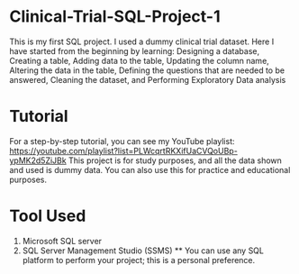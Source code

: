 # Clinical-Trial-SQL-Project-1
This is my first SQL project. I used a dummy clinical trial dataset. Here I have started from the beginning by learning: Designing a database, Creating a table, Adding data to the table, Updating the column name, Altering the data in the table, Defining the questions that are needed to be answered, Cleaning the dataset, and Performing Exploratory Data analysis
# Tutorial
For a step-by-step tutorial, you can see my YouTube playlist: https://youtube.com/playlist?list=PLWcqrtRKXifUaCVQoUBp-ypMK2d5ZiJBk
This project is for study purposes, and all the data shown and used is dummy data. You can also use this for practice and educational purposes.
# Tool Used
1. Microsoft SQL server
2. SQL Server Management Studio (SSMS)
** You can use any SQL platform to perform your project; this is a personal preference.
